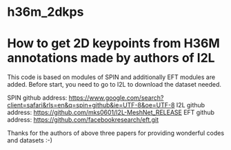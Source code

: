 # h36m_2dkps
# How to get 2D keypoints from H36M annotations made by authors of I2L 
This code is based on modules of SPIN and additionally EFT modules are added. 
Before start, you need to go to I2L to download the dataset needed. 

SPIN github address: https://www.google.com/search?client=safari&rls=en&q=spin+github&ie=UTF-8&oe=UTF-8
I2L github address: https://github.com/mks0601/I2L-MeshNet_RELEASE
EFT github address: https://github.com/facebookresearch/eft.git

Thanks for the authors of above three papers for providing wonderful codes and datasets :-)
